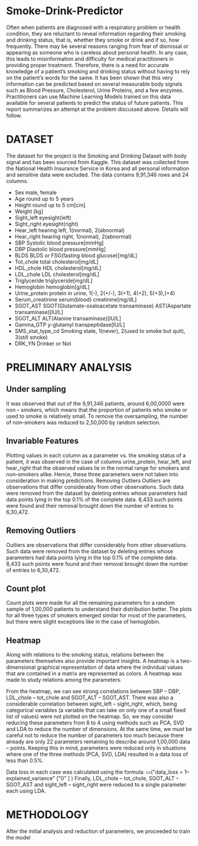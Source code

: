 # Smoke-Drink-Predictor

Often when patients are diagnosed with a respiratory problem or health condition, they are reluctant to reveal information regarding their smoking and drinking status, that is, whether they smoke or drink and if so, how frequently. There may be several reasons ranging from fear of dismissal or appearing as someone who is careless about personal health. In any case, this leads to misinformation and difficulty for medical practitioners in providing proper treatment. Therefore, there is a need for accurate knowledge of a patient’s smoking and drinking status without having to rely on the patient’s words for the same.
It has been shown that this very information can be predicted based on several measurable body signals such as Blood Pressure, Cholesterol, Urine Proteins, and a few enzymes. Practitioners can use Machine Learning Models trained on this data available for several patients to predict the status of future patients.
This report summarizes an attempt at the problem discussed above. Details will follow.

# DATASET

The dataset for the project is the Smoking and Drinking Dataset with body signal and has been sourced from Kaggle. This dataset was collected from the National Health Insurance Service in Korea and all personal information and sensitive data were excluded.
The data contains 9,91,346 rows and 24 columns.

- Sex male, female
- Age round up to 5 years
- Height round up to 5 cm[cm]
- Weight [kg]
- Sight_left eyesight(left)
- Sight_right eyesight(right)
- Hear_left hearing left, 1(normal), 2(abnormal)
- Hear_right hearing right, 1(normal), 2(abnormal)
- SBP Systolic blood pressure[mmHg]
- DBP Diastolic blood pressure[mmHg]
- BLDS BLDS or FSG(fasting blood glucose)[mg/dL]
- Tot_chole total cholesterol[mg/dL]
- HDL_chole HDL cholesterol[mg/dL]
- LDL_chole LDL cholesterol[mg/dL]
- Triglyceride triglyceride[mg/dL]
- Hemoglobin hemoglobin[g/dL]
- Urine_protein protein in urine, 1(-), 2(+/-), 3(+1), 4(+2), 5(+3),(+4)
- Serum_creatinine serum(blood) creatinine[mg/dL]
- SGOT_AST SGOT(Glutamate-oxaloacetate transaminase) AST(Aspartate transaminase)[IU/L]
- SGOT_ALT ALT(Alanine transaminase)[IU/L]
- Gamma_GTP y-glutamyl transpeptidase[IU/L]
- SMS_stat_type_cd Smoking state, 1(never), 2(used to smoke but quit), 3(still smoke)
- DRK_YN Drinker or Not

# PRELIMINARY ANALYSIS

## Under sampling

It was observed that out of the 9,91,346 patients, around 6,00,0000 were non – smokers, which means that the proportion of patients who smoke or used to smoke is relatively small. To remove the oversampling, the number of non–smokers was reduced to 2,50,000 by random selection.

## Invariable Features

Plotting values in each column as a parameter vs. the smoking status of a patient, it was observed in the case of columns urine_protein, hear_left, and hear_right that the observed values lie in the normal range for smokers and non–smokers alike. Hence, these three parameters were not taken into consideration in making predictions.
Removing Outliers
Outliers are observations that differ considerably from other observations. Such data were removed from the dataset by deleting entries whose parameters had data points lying in the top 0.1% of the complete data. 8,433 such points were found and their removal brought down the number of entries to 6,30,472.

## Removing Outliers

Outliers are observations that differ considerably from other observations. Such data were removed from the dataset by deleting entries whose parameters had data points lying in the top 0.1% of the complete data. 8,433 such points were found and their removal brought down the number of entries to 6,30,472.

## Count plot

Count plots were made for all the remaining parameters for a random sample of 1,00,000 patients to understand their distribution better. The plots for all three types of smokers emerged similar for most of the parameters, but there were slight exceptions like in the case of hemoglobin.

## Heatmap

Along with relations to the smoking status, relations between the parameters themselves also provide important insights. A heatmap is a two-dimensional graphical representation of data where the individual values that are contained in a matrix are represented as colors. A heatmap was made to study relations among the parameters.

From the heatmap, we can see strong correlations between SBP – DBP, LDL_chole – tot_chole and SGOT_ALT – SGOT_AST. There was also a considerable correlation between sight_left – sight_right, which, being categorical variables (a variable that can take on only one of a small fixed list of values) were not plotted on the heatmap. So, we may consider reducing these parameters from 8 to 4 using methods such as PCA, SVD and LDA to reduce the number of dimensions.
At the same time, we must be careful not to reduce the number of parameters too much because there already are only 22 parameters remaining to describe around 1,00,000 data – points. Keeping this in mind, parameters were reduced only in situations where one of the three methods (PCA, SVD, LDA) resulted in a data loss of less than 0.5%.

Data loss in each case was calculated using the formula:
▭("data_loss = 1–explained_variance" ["0" ] )
Finally, LDL_chole – tot_chole, SGOT_ALT – SGOT_AST and sight_left – sight_right were reduced to a single parameter each using LDA.

# METHODOLOGY

After the initial analysis and reduction of parameters, we proceeded to train the model
